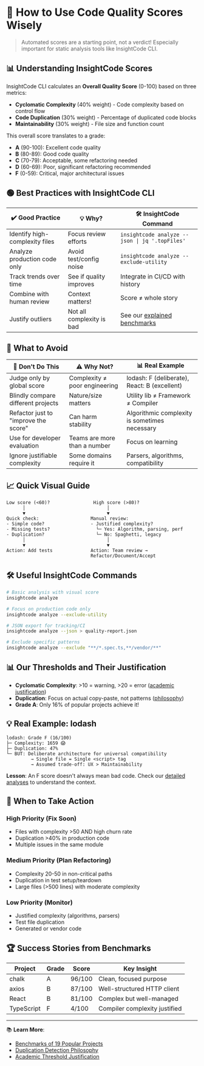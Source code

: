 # 🧭 How to Use Code Quality Scores Wisely

> Automated scores are a starting point, not a verdict! Especially important for static analysis tools like InsightCode CLI.

## 📊 Understanding InsightCode Scores

InsightCode CLI calculates an **Overall Quality Score** (0-100) based on three metrics:
- **Cyclomatic Complexity** (40% weight) - Code complexity based on control flow
- **Code Duplication** (30% weight) - Percentage of duplicated code blocks
- **Maintainability** (30% weight) - File size and function count

This overall score translates to a grade:
- **A** (90-100): Excellent code quality
- **B** (80-89): Good code quality  
- **C** (70-79): Acceptable, some refactoring needed
- **D** (60-69): Poor, significant refactoring recommended
- **F** (0-59): Critical, major architectural issues

## 🟢 Best Practices with InsightCode CLI

| ✔️ Good Practice | 💡 Why? | 🛠️ InsightCode Command |
|------------------|---------|------------------------|
| Identify high-complexity files | Focus review efforts | `insightcode analyze --json \| jq '.topFiles'` |
| Analyze production code only | Avoid test/config noise | `insightcode analyze --exclude-utility` |
| Track trends over time | See if quality improves | Integrate in CI/CD with history |
| Combine with human review | Context matters! | Score ≠ whole story |
| Justify outliers | Not all complexity is bad | See our [explained benchmarks](./docs/benchmarks/) |

## 🔴 What to Avoid

| 🚫 Don't Do This | ⚠️ Why Not? | 📊 Real Example |
|------------------|-------------|-----------------|
| Judge only by global score | Complexity ≠ poor engineering | lodash: F (deliberate), React: B (excellent) |
| Blindly compare different projects | Nature/size matters | Utility lib ≠ Framework ≠ Compiler |
| Refactor just to "improve the score" | Can harm stability | Algorithmic complexity is sometimes necessary |
| Use for developer evaluation | Teams are more than a number | Focus on learning |
| Ignore justifiable complexity | Some domains require it | Parsers, algorithms, compatibility |

## 📈 Quick Visual Guide

```text
Low score (<60)?                High score (>80)?
      │                              │
      ▼                              ▼
Quick check:                   Manual review:
- Simple code?                 - Justified complexity?
- Missing tests?                 └─ Yes: Algorithm, parsing, perf
- Duplication?                   └─ No: Spaghetti, legacy
      │                              │
      ▼                              ▼
Action: Add tests              Action: Team review → 
                               Refactor/Document/Accept
```

## 🛠️ Useful InsightCode Commands

```bash
# Basic analysis with visual score
insightcode analyze

# Focus on production code only
insightcode analyze --exclude-utility

# JSON export for tracking/CI
insightcode analyze --json > quality-report.json

# Exclude specific patterns
insightcode analyze --exclude "**/*.spec.ts,**/vendor/**"
```

## 📊 Our Thresholds and Their Justification

- **Cyclomatic Complexity**: >10 = warning, >20 = error ([academic justification](./docs/SCORING_THRESHOLDS_JUSTIFICATION.md))
- **Duplication**: Focus on actual copy-paste, not patterns ([philosophy](./docs/DUPLICATION_DETECTION_PHILOSOPHY.md))
- **Grade A**: Only 16% of popular projects achieve it!

## 💡 Real Example: lodash

```text
lodash: Grade F (16/100)
├─ Complexity: 1659 😱
├─ Duplication: 47%
└─ BUT: Deliberate architecture for universal compatibility
         → Single file = Single <script> tag
         → Assumed trade-off: UX > Maintainability
```

**Lesson**: An F score doesn't always mean bad code. Check our [detailed analyses](./docs/benchmarks/) to understand the context.

## 🎯 When to Take Action

### High Priority (Fix Soon)
- Files with complexity >50 AND high churn rate
- Duplication >40% in production code
- Multiple issues in the same module

### Medium Priority (Plan Refactoring)
- Complexity 20-50 in non-critical paths
- Duplication in test setup/teardown
- Large files (>500 lines) with moderate complexity

### Low Priority (Monitor)
- Justified complexity (algorithms, parsers)
- Test file duplication
- Generated or vendor code

## 🏆 Success Stories from Benchmarks

| Project | Grade | Score | Key Insight |
|---------|-------|-------|-------------|
| chalk | A | 96/100 | Clean, focused purpose |
| axios | B | 87/100 | Well-structured HTTP client |
| React | B | 81/100 | Complex but well-managed |
| TypeScript | F | 4/100 | Compiler complexity justified |

---

📚 **Learn More**: 
- [Benchmarks of 19 Popular Projects](./docs/benchmarks/benchmark-2025-06-28.md)
- [Duplication Detection Philosophy](./docs/DUPLICATION_DETECTION_PHILOSOPHY.md)
- [Academic Threshold Justification](./docs/SCORING_THRESHOLDS_JUSTIFICATION.md)